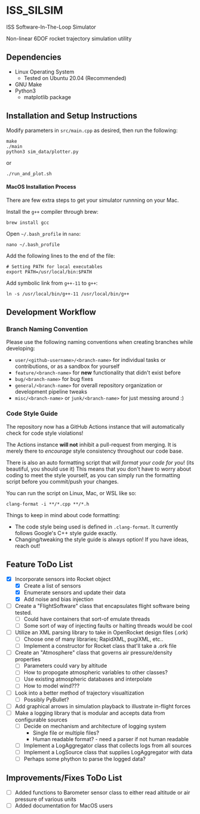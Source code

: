 # ISS_SILSIM

ISS Software-In-The-Loop Simulator

Non-linear 6DOF rocket trajectory simulation utility

## Dependencies
- Linux Operating System
	- Tested on Ubuntu 20.04 (Recommended)
- GNU Make
- Python3
	- matplotlib package

## Installation and Setup Instructions

Modify parameters in `src/main.cpp` as desired, then run the following:

```
make
./main
python3 sim_data/plotter.py
```
or
```
./run_and_plot.sh
```

#### MacOS Installation Process

There are few extra steps to get your simulator runnning on your Mac.

Install the `g++` compiler through brew:

```
brew install gcc
```

Open `~/.bash_profile` in `nano`:

```
nano ~/.bash_profile
```

Add the following lines to the end of the file:

```
# Setting PATH for local executables
export PATH=/usr/local/bin:$PATH
```

Add symbolic link from `g++-11` to `g++`:

```
ln -s /usr/local/bin/g++-11 /usr/local/bin/g++
```

## Development Workflow

### Branch Naming Convention
Please use the following naming conventions when creating branches while developing:

- `user/<github-username>/<branch-name>` for individual tasks or contributions, or as a sandbox for yourself
- `feature/<branch-name>` for **new** functionality that didn't exist before
- `bug/<branch-name>` for bug fixes
- `general/<branch-name>` for overall repository organization or development pipeline tweaks
- `misc/<branch-name>` or `junk/<branch-name>` for just messing around :)

### Code Style Guide
The repository now has a GitHub Actions instance that will automatically check for code style violations!

The Actions instance **will not** inhibit a pull-request from merging. It is merely there to _encourage_ style consistency throughout our code base.

There is also an auto formatting script that will _format your code for you_! (its beautiful, you should use it) This means that you don't have to worry about coding to meet the style yourself, as you can simply run the formatting script before you commit/push your changes.

You can run the script on Linux, Mac, or WSL like so:
```
clang-format -i **/*.cpp **/*.h
```

Things to keep in mind about code formatting:
- The code style being used is defined in `.clang-format`. It currently follows Google's C++ style guide exactly.
- Changing/tweaking the style guide is always option! If you have ideas, reach out!


## Feature ToDo List

- [x] Incorporate sensors into Rocket object
	- [x] Create a list of sensors
	- [x] Enumerate sensors and update their data
	- [x] Add noise and bias injection
- [ ] Create a "FlightSoftware" class that encapsulates flight software being tested.
	- [ ] Could have containers that sort-of emulate threads
	- [ ] Some sort of way of injecting faults or halting threads would be cool
- [ ] Utilize an XML parsing library to take in OpenRocket design files (.ork)
	- [ ] Choose one of many libraries; RapidXML, pugiXML, etc..
	- [ ] Implement a constructor for Rocket class that'll take a .ork file
- [ ] Create an "Atmosphere" class that governs air pressure/density properties
	- [ ] Parameters could vary by altitude
	- [ ] How to propogate atmospheric variables to other classes?
	- [ ] Use existing atmospheric databases and interpolate
	- [ ] How to model wind???
- [ ] Look into a better method of trajectory visualtization
	- [ ] Possibly PyBullet?
- [ ] Add graphical arrows in simulation playback to illustrate in-flight forces
- [ ] Make a logging library that is modular and accepts data from configurable sources
	- [ ] Decide on mechanism and architecture of logging system
		- Single file or multiple files?
		- Human readable format? - need a parser if not human readable
	- [ ] Implement a LogAggregator class that collects logs from all sources
	- [ ] Implement a LogSource class that supplies LogAggregator with data 
	- [ ] Perhaps some phython to parse the logged data?

## Improvements/Fixes ToDo List

- [ ] Added functions to Barometer sensor class to either read altitude or air pressure of various units
- [ ] Added documentation for MacOS users

